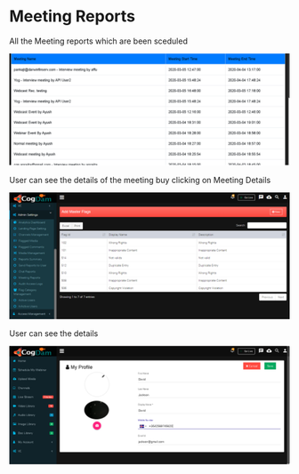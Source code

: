 # Meeting Reports

All the Meeting reports which are been sceduled

![](../.gitbook/assets/image%20%28223%29.png)

User can see the details of the meeting buy clicking on Meeting Details

![](../.gitbook/assets/image%20%2854%29.png)

User can see the details

![](../.gitbook/assets/image%20%2852%29.png)


